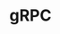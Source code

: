 ---
blog: https://grpc.io/blog/
github: grpc
logohandle: grpcio
reddit: https://www.reddit.com/r/grpc/
sort: grpc
title: gRPC
twitter: grpcio
website: https://grpc.io/
wikipedia: https://en.wikipedia.org/wiki/GRPC
---